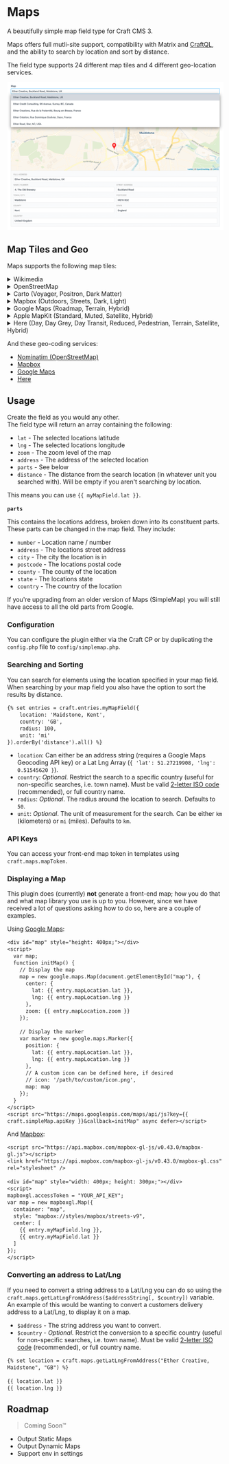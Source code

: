 # Maps
A beautifully simple map field type for Craft CMS 3.

Maps offers full mutli-site support, compatibility with Matrix and 
[CraftQL](https://plugins.craftcms.com/craftql), and the ability to search by 
location and sort by distance.

The field type supports 24 different map tiles and 4 different geo-location 
services.

![Maps Field](./resources/imgs/field-preview.png)

## Map Tiles and Geo

Maps supports the following map tiles:

<details>
  <summary>Wikimedia</summary>
  
  ![Wikimedia](./src/web/assets/imgs/wikimedia.png)
</details>
<details>
  <summary>OpenStreetMap</summary>
  
  ![OpenStreetMap](./src/web/assets/imgs/openstreetmap.png)
</details>
<details>
  <summary>Carto (Voyager, Positron, Dark Matter)</summary>
  
  ![Carto Voyager](./src/web/assets/imgs/carto-rastertiles-voyager.png)
  ![Carto Positron](./src/web/assets/imgs/carto-light_all.png)
  ![Carto Dark Matter](./src/web/assets/imgs/carto-dark_all.png)
</details>
<details>
  <summary>Mapbox (Outdoors, Streets, Dark, Light)</summary>
  
  ![Mapbox Outdoors](./src/web/assets/imgs/mapbox-outdoors.png)
  ![Mapbox Streets](./src/web/assets/imgs/mapbox-streets.png)
  ![Mapbox Dark](./src/web/assets/imgs/mapbox-dark.png)
  ![Mapbox Light](./src/web/assets/imgs/mapbox-Light.png)
</details>
<details>
  <summary>Google Maps (Roadmap, Terrain, Hybrid)</summary>
  
  ![Google Roadmap](./src/web/assets/imgs/google-roadmap.png)
  ![Google Terrain](./src/web/assets/imgs/google-terrain.png)
  ![Google Hybrid](./src/web/assets/imgs/google-hybrid.png)
</details>
<details>
  <summary>Apple MapKit (Standard, Muted, Satellite, Hybrid)</summary>
  
  ![MapKit Standard](./src/web/assets/imgs/mapkit-standard.png)
  ![MapKit Muted](./src/web/assets/imgs/mapkit-muted.png)
  ![MapKit Satellite](./src/web/assets/imgs/mapkit-satellite.png)
  ![MapKit Hybrid](./src/web/assets/imgs/mapkit-hybrid.png)
</details>
<details>
  <summary>Here (Day, Day Grey, Day Transit, Reduced, Pedestrian, Terrain, Satellite, Hybrid)</summary>
  
  ![Here Day](./src/web/assets/imgs/here-normal-day.png)
  ![Here Day Grey](./src/web/assets/imgs/here-normal-day-grey.png)
  ![Here Day Transit](./src/web/assets/imgs/here-normal-day-transit.png)
  ![Here Reduced](./src/web/assets/imgs/here-reduced-day.png)
  ![Here Pedestrian](./src/web/assets/imgs/here-pedestrian-day.png)
  ![Here Terrain](./src/web/assets/imgs/here-terrain-day.png)
  ![Here Satellite](./src/web/assets/imgs/here-satellite-day.png)
  ![Here Hybrid](./src/web/assets/imgs/here-hybrid-day.png)
</details>

And these geo-coding services:

- [Nominatim (OpenStreetMap)](https://nominatim.openstreetmap.org/)
- [Mapbox](https://www.mapbox.com/)
- [Google Maps](https://www.google.com/maps)
- [Here](https://www.here.com/)

## Usage
Create the field as you would any other.  
The field type will return an array containing the following:

 - `lat` - The selected locations latitude
 - `lng` - The selected locations longitude
 - `zoom` - The zoom level of the map
 - `address` - The address of the selected location
 - `parts` - See below
 - `distance` - The distance from the search location (in whatever unit you searched with). Will be empty if you aren't searching by location.

This means you can use `{{ myMapField.lat }}`.

**`parts`**

This contains the locations address, broken down into its constituent parts. 
These parts can be changed in the map field. They include:
- `number` - Location name / number
- `address` - The locations street address
- `city` - The city the location is in
- `postcode` - The locations postal code
- `county` - The county of the location
- `state` - The locations state
- `country` - The country of the location

If you're upgrading from an older version of Maps (SimpleMap) you will still 
have access to all the old parts from Google. 

### Configuration

You can configure the plugin either via the Craft CP or by duplicating the 
`config.php` file to `config/simplemap.php`.

### Searching and Sorting

You can search for elements using the location specified in your map field. When searching by your map field you also have the option to sort the results by distance.

```twig
{% set entries = craft.entries.myMapField({
    location: 'Maidstone, Kent',
    country: 'GB',
    radius: 100,
    unit: 'mi'
}).orderBy('distance').all() %}
```

- `location`: Can either be an address string (requires a Google Maps Geocoding API key) or a Lat Lng Array (`{ 'lat': 51.27219908, 'lng': 0.51545620 }`).
- `country`: *Optional*. Restrict the search to a specific country (useful for non-specific searches, i.e. town name). Must be valid [2-letter ISO code](https://en.wikipedia.org/wiki/ISO_3166-1#Current_codes) (recommended), or full country name.
- `radius`: *Optional*. The radius around the location to search. Defaults to `50`.
- `unit`: *Optional*. The unit of measurement for the search. Can be either `km` (kilometers) or `mi` (miles). Defaults to `km`.

### API Keys

You can access your front-end map token in templates using `craft.maps.mapToken`.

### Displaying a Map

This plugin does (currently) **not** generate a front-end map; how you do that and what map library you use is up to you. However, since we have received a lot of questions asking how to do so, here are a couple of examples.
  
Using [Google Maps](https://developers.google.com/maps/documentation/javascript/tutorial):

```twig
<div id="map" style="height: 400px;"></div>
<script>
  var map;
  function initMap() {
    // Display the map
    map = new google.maps.Map(document.getElementById("map"), {
      center: {
        lat: {{ entry.mapLocation.lat }},
        lng: {{ entry.mapLocation.lng }}
      },
      zoom: {{ entry.mapLocation.zoom }}
    });
    
    // Display the marker
    var marker = new google.maps.Marker({
      position: {
        lat: {{ entry.mapLocation.lat }},
        lng: {{ entry.mapLocation.lng }}
      },
      // A custom icon can be defined here, if desired
      // icon: '/path/to/custom/icon.png',
      map: map
    });
  }
</script>
<script src="https://maps.googleapis.com/maps/api/js?key={{ craft.simpleMap.apiKey }}&callback=initMap" async defer></script>
```

And [Mapbox](https://www.mapbox.com/mapbox-gl-js/api/):

```twig
<script src="https://api.mapbox.com/mapbox-gl-js/v0.43.0/mapbox-gl.js"></script>
<link href="https://api.mapbox.com/mapbox-gl-js/v0.43.0/mapbox-gl.css" rel="stylesheet" />

<div id="map" style="width: 400px; height: 300px;"></div>
<script>
mapboxgl.accessToken = "YOUR_API_KEY";
var map = new mapboxgl.Map({
  container: "map",
  style: "mapbox://styles/mapbox/streets-v9",
  center: [
    {{ entry.myMapField.lng }},
    {{ entry.myMapField.lat }}
  ]
});
</script>
```

### Converting an address to Lat/Lng
If you need to convert a string address to a Lat/Lng you can do so using the 
`craft.maps.getLatLngFromAddress($addressString[, $country])` variable.
An example of this would be wanting to convert a customers delivery address to a 
Lat/Lng, to display it on a map.

- `$address` - The string address you want to convert.
- `$country` - *Optional.* Restrict the conversion to a specific country (useful for non-specific searches, i.e. town name). Must be valid [2-letter ISO code](https://en.wikipedia.org/wiki/ISO_3166-1#Current_codes) (recommended), or full country name. 

```twig
{% set location = craft.maps.getLatLngFromAddress("Ether Creative, Maidstone", "GB") %}

{{ location.lat }}
{{ location.lng }}
```

## Roadmap

> Coming Soon™

- Output Static Maps
- Output Dynamic Maps
- Support env in settings